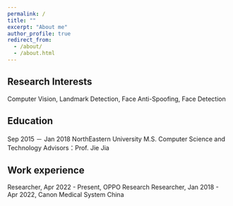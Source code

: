 ```yaml
---
permalink: /
title: ""
excerpt: "About me"
author_profile: true
redirect_from: 
  - /about/
  - /about.html
---
```


Research Interests
------
Computer Vision,  Landmark Detection,  Face Anti-Spoofing,  Face Detection

Education
------
Sep 2015 － Jan 2018 NorthEastern University M.S.
Computer Science and Technology Advisors：Prof. Jie Jia

Work experience
------
Researcher, Apr 2022 - Present, OPPO Research
Researcher, Jan 2018 - Apr 2022, Canon Medical System China
